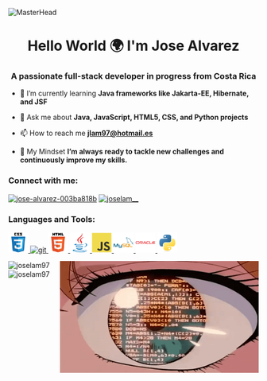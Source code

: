 ![MasterHead](https://github.com/Joselam97/Joselam97/blob/main/descarga.gif)

<h1 align="center">Hello World 🌍 I'm Jose Alvarez</h1>
<h3 align="center">A passionate full-stack developer in progress from Costa Rica</h3>


- 🌱 I’m currently learning **Java frameworks like Jakarta-EE, Hibernate, and JSF**

- 💬 Ask me about **Java, JavaScript, HTML5, CSS, and Python projects**

- 📫 How to reach me **jlam97@hotmail.es**

- 🎯 My Mindset **I’m always ready to tackle new challenges and continuously improve my skills.**

<h3 align="left">Connect with me:</h3>
<p align="left">
<a href="https://linkedin.com/in/jose-alvarez-003ba818b" target="blank"><img align="center" src="https://raw.githubusercontent.com/rahuldkjain/github-profile-readme-generator/master/src/images/icons/Social/linked-in-alt.svg" alt="jose-alvarez-003ba818b" height="30" width="40" /></a>
<a href="https://instagram.com/joselam__" target="blank"><img align="center" src="https://raw.githubusercontent.com/rahuldkjain/github-profile-readme-generator/master/src/images/icons/Social/instagram.svg" alt="joselam__" height="30" width="40" /></a>
</p>

<h3 align="left">Languages and Tools:</h3>
<p align="left"> <a href="https://www.w3schools.com/css/" target="_blank" rel="noreferrer"> <img src="https://raw.githubusercontent.com/devicons/devicon/master/icons/css3/css3-original-wordmark.svg" alt="css3" width="40" height="40"/> </a> <a href="https://git-scm.com/" target="_blank" rel="noreferrer"> <img src="https://www.vectorlogo.zone/logos/git-scm/git-scm-icon.svg" alt="git" width="40" height="40"/> </a> <a href="https://www.w3.org/html/" target="_blank" rel="noreferrer"> <img src="https://raw.githubusercontent.com/devicons/devicon/master/icons/html5/html5-original-wordmark.svg" alt="html5" width="40" height="40"/> </a> <a href="https://www.java.com" target="_blank" rel="noreferrer"> <img src="https://raw.githubusercontent.com/devicons/devicon/master/icons/java/java-original.svg" alt="java" width="40" height="40"/> </a> <a href="https://developer.mozilla.org/en-US/docs/Web/JavaScript" target="_blank" rel="noreferrer"> <img src="https://raw.githubusercontent.com/devicons/devicon/master/icons/javascript/javascript-original.svg" alt="javascript" width="40" height="40"/> </a> <a href="https://www.mysql.com/" target="_blank" rel="noreferrer"> <img src="https://raw.githubusercontent.com/devicons/devicon/master/icons/mysql/mysql-original-wordmark.svg" alt="mysql" width="40" height="40"/> </a> <a href="https://www.oracle.com/" target="_blank" rel="noreferrer"> <img src="https://raw.githubusercontent.com/devicons/devicon/master/icons/oracle/oracle-original.svg" alt="oracle" width="40" height="40"/> </a> <a href="https://www.python.org" target="_blank" rel="noreferrer"> <img src="https://raw.githubusercontent.com/devicons/devicon/master/icons/python/python-original.svg" alt="python" width="40" height="40"/> </a> </p>


<img align="right" alt="Coding" width="400" src="https://github.com/Joselam97/Joselam97/blob/main/Efecto.gif">


<p><img align="left" src="https://github-readme-stats.vercel.app/api/top-langs?username=joselam97&show_icons=true&locale=en&layout=compact" alt="joselam97" /></p>

<p>&nbsp;<img align="center" src="https://github-readme-stats.vercel.app/api?username=joselam97&show_icons=true&locale=en" alt="joselam97" /></p>
